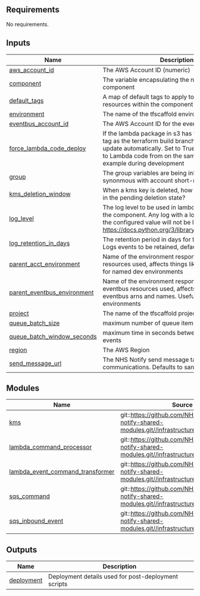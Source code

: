 <!-- BEGIN_TF_DOCS -->
<!-- markdownlint-disable -->
<!-- vale off -->

## Requirements

No requirements.
## Inputs

| Name | Description | Type | Default | Required |
|------|-------------|------|---------|:--------:|
| <a name="input_aws_account_id"></a> [aws\_account\_id](#input\_aws\_account\_id) | The AWS Account ID (numeric) | `string` | n/a | yes |
| <a name="input_component"></a> [component](#input\_component) | The variable encapsulating the name of this component | `string` | `"nudge"` | no |
| <a name="input_default_tags"></a> [default\_tags](#input\_default\_tags) | A map of default tags to apply to all taggable resources within the component | `map(string)` | `{}` | no |
| <a name="input_environment"></a> [environment](#input\_environment) | The name of the tfscaffold environment | `string` | n/a | yes |
| <a name="input_eventbus_account_id"></a> [eventbus\_account\_id](#input\_eventbus\_account\_id) | The AWS Account ID for the event bus | `string` | n/a | yes |
| <a name="input_force_lambda_code_deploy"></a> [force\_lambda\_code\_deploy](#input\_force\_lambda\_code\_deploy) | If the lambda package in s3 has the same commit id tag as the terraform build branch, the lambda will not update automatically. Set to True if making changes to Lambda code from on the same commit for example during development | `bool` | `false` | no |
| <a name="input_group"></a> [group](#input\_group) | The group variables are being inherited from (often synonmous with account short-name) | `string` | n/a | yes |
| <a name="input_kms_deletion_window"></a> [kms\_deletion\_window](#input\_kms\_deletion\_window) | When a kms key is deleted, how long should it wait in the pending deletion state? | `string` | `"30"` | no |
| <a name="input_log_level"></a> [log\_level](#input\_log\_level) | The log level to be used in lambda functions within the component. Any log with a lower severity than the configured value will not be logged: https://docs.python.org/3/library/logging.html#levels | `string` | `"INFO"` | no |
| <a name="input_log_retention_in_days"></a> [log\_retention\_in\_days](#input\_log\_retention\_in\_days) | The retention period in days for the Cloudwatch Logs events to be retained, default of 0 is indefinite | `number` | `0` | no |
| <a name="input_parent_acct_environment"></a> [parent\_acct\_environment](#input\_parent\_acct\_environment) | Name of the environment responsible for the acct resources used, affects things like DNS zone. Useful for named dev environments | `string` | `"main"` | no |
| <a name="input_parent_eventbus_environment"></a> [parent\_eventbus\_environment](#input\_parent\_eventbus\_environment) | Name of the environment responsible for the eventbus resources used, affects things like eventbus arns and names. Useful for named dev environments | `string` | `"main"` | no |
| <a name="input_project"></a> [project](#input\_project) | The name of the tfscaffold project | `string` | n/a | yes |
| <a name="input_queue_batch_size"></a> [queue\_batch\_size](#input\_queue\_batch\_size) | maximum number of queue items to process | `number` | `10` | no |
| <a name="input_queue_batch_window_seconds"></a> [queue\_batch\_window\_seconds](#input\_queue\_batch\_window\_seconds) | maximum time in seconds between processing events | `number` | `null` | no |
| <a name="input_region"></a> [region](#input\_region) | The AWS Region | `string` | n/a | yes |
| <a name="input_send_message_url"></a> [send\_message\_url](#input\_send\_message\_url) | The NHS Notify send message target for nudge communications. Defaults to sandbox | `string` | `"https://sandbox.api.service.nhs.uk/comms/v1/messages"` | no |
## Modules

| Name | Source | Version |
|------|--------|---------|
| <a name="module_kms"></a> [kms](#module\_kms) | git::https://github.com/NHSDigital/nhs-notify-shared-modules.git//infrastructure/modules/kms | v2.0.10 |
| <a name="module_lambda_command_processor"></a> [lambda\_command\_processor](#module\_lambda\_command\_processor) | git::https://github.com/NHSDigital/nhs-notify-shared-modules.git//infrastructure/modules/lambda | v2.0.10 |
| <a name="module_lambda_event_command_transformer"></a> [lambda\_event\_command\_transformer](#module\_lambda\_event\_command\_transformer) | git::https://github.com/NHSDigital/nhs-notify-shared-modules.git//infrastructure/modules/lambda | v2.0.10 |
| <a name="module_sqs_command"></a> [sqs\_command](#module\_sqs\_command) | git::https://github.com/NHSDigital/nhs-notify-shared-modules.git//infrastructure/modules/sqs | v2.0.10 |
| <a name="module_sqs_inbound_event"></a> [sqs\_inbound\_event](#module\_sqs\_inbound\_event) | git::https://github.com/NHSDigital/nhs-notify-shared-modules.git//infrastructure/modules/sqs | v2.0.10 |
## Outputs

| Name | Description |
|------|-------------|
| <a name="output_deployment"></a> [deployment](#output\_deployment) | Deployment details used for post-deployment scripts |
<!-- vale on -->
<!-- markdownlint-enable -->
<!-- END_TF_DOCS -->
